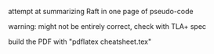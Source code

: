 attempt at summarizing Raft in one page of pseudo-code

warning: might not be entirely correct, check with TLA+ spec

build the PDF with "pdflatex cheatsheet.tex"

